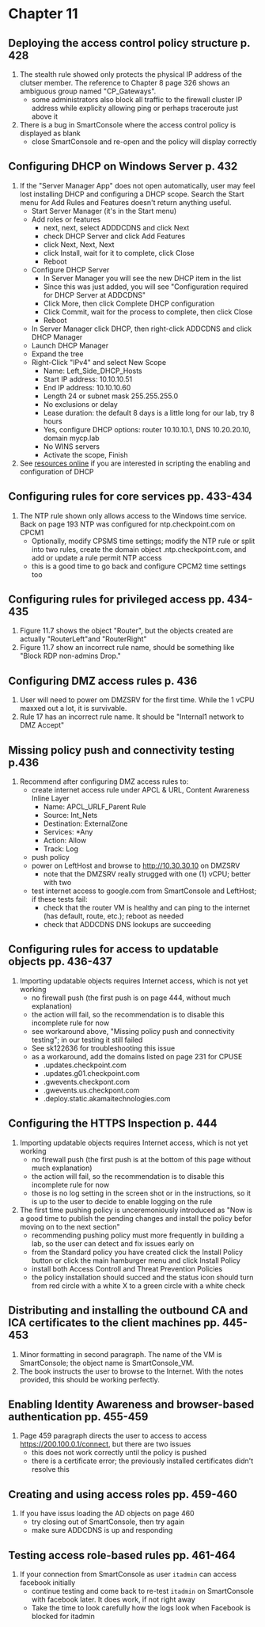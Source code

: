 # Chapter 11

## Deploying the access control policy structure p. 428
1. The stealth rule showed only protects the physical IP address of the clutser member. The reference to Chapter 8 page 326 shows an ambiguous group named "CP_Gateways".
    - some administrators also block all traffic to the firewall cluster IP address while explicity allowing ping or perhaps traceroute just above it
2. There is a bug in SmartConsole where the access control policy is displayed as blank
    - close SmartConsole and re-open and the policy will display correctly
## Configuring DHCP on Windows Server p. 432
1. If the "Server Manager App" does not open automatically, user may feel lost installing DHCP and configuring a DHCP scope. Search the Start menu for Add Rules and Features doesn't return anything useful.
    - Start Server Manager (it's in the Start menu)
    - Add roles or features
        - next, next, select ADDDCDNS and click Next
        - check DHCP Server and click Add Features
        - click Next, Next, Next
        - click Install, wait for it to complete, click Close
        - Reboot
    - Configure DHCP Server
        - In Server Manager you will see the new DHCP item in the list
        - Since this was just added, you will see "Configuration required for DHCP Server at ADDCDNS"
        - Click More, then click Complete DHCP configuration
        - Click Commit, wait for the process to complete, then click Close
        - Reboot
    - In Server Manager click DHCP, then right-click ADDCDNS and click DHCP Manager
    - Launch DHCP Manager
    - Expand the tree
    - Right-Click "IPv4" and select New Scope
        - Name: Left_Side_DHCP_Hosts
        - Start IP address: 10.10.10.51
        - End IP address: 10.10.10.60
        - Length 24 or subnet mask 255.255.255.0
        - No exclusions or delay
        - Lease duration: the default 8 days is a little long for our lab, try 8 hours
        - Yes, configure DHCP options: router 10.10.10.1, DNS 10.20.20.10, domain mycp.lab
        - No WINS servers
        - Activate the scope, Finish
3. See [resources online](https://www.technig.com/install-and-configure-dhcp-using-powershell-in-windows-server-2022/) if you are interested in scripting the enabling and configuration of DHCP
## Configuring rules for core services pp. 433-434
1. The NTP rule shown only allows access to the Windows time service. Back on page 193 NTP was configured for ntp.checkpoint.com on CPCM1
    - Optionally, modify CPSMS time settings; modify the NTP rule or split into two rules, create the domain object .ntp.checkpoint.com, and add or update a rule permit NTP access
    - this is a good time to go back and configure CPCM2 time settings too
## Configuring rules for privileged access pp. 434-435
1. Figure 11.7 shows the object "Router", but the objects created are actually "RouterLeft"and "RouterRight"
2. Figure 11.7 show an incorrect rule  name, should be something like "Block RDP non-admins Drop."
## Configuring DMZ access rules p. 436
1. User will need to power om DMZSRV for the first time. While the 1 vCPU maxxed out a lot, it is survivable.
2. Rule 17 has an incorrect rule name. It should be "Internal1 network to DMZ Accept"
## Missing policy push and connectivity testing p.436
1. Recommend after configuring DMZ access rules to:
    - create internet access rule under APCL & URL, Content Awareness Inline Layer
        - Name: APCL_URLF_Parent Rule
        - Source: Int_Nets
        - Destination: ExternalZone
        - Services: *Any
        - Action: Allow
        - Track: Log
    - push policy
    - power on LeftHost and browse to http://10.30.30.10 on DMZSRV
        - note that the DMZSRV really strugged with one (1) vCPU; better with two
    - test internet access to google.com from SmartConsole and LeftHost; if these tests fail:
        - check that the router VM is healthy and can ping to the internet (has default, route, etc.); reboot as needed
        - check that ADDCDNS DNS lookups are succeeding
## Configuring rules for access to updatable objects pp. 436-437
1. Importing updatable objects requires Internet access, which is not yet working
    - no firewall push (the first push is on page 444, without much explanation)
    - the action will fail, so the recommendation is to disable this incomplete rule for now
    - see workaround above, "Missing policy push and connectivity testing"; in our testing it still failed
    - See sk122636 for troubleshooting this issue
    - as a workaround, add the domains listed on page 231 for CPUSE
        - .updates.checkpoint.com
        - .updates.g01.checkpoint.com
        - .gwevents.checkpont.com
        - .gwevents.us.checkpont.com
        - .deploy.static.akamaitechnologies.com
## Configuring the HTTPS Inspection p. 444
1. Importing updatable objects requires Internet access, which is not yet working
    - no firewall push (the first push is at the bottom of this page without much explanation)
    - the action will fail, so the recommendation is to disable this incomplete rule for now
    - those is no log setting in the screen shot or in the instructions, so it is up to the user to decide to enable logging on the rule
2. The first time pushing policy is unceremoniously introduced as "Now is a good time to publish the pending changes and install the policy befor moving on to the next section"
    - recommending pushing policy must more frequently in building a lab, so the user can detect and fix issues early on
    - from the Standard policy you have created click the Install Policy button or click the main hamburger menu and click Install Policy
    - install both Access Controll and Threat Prevention Policies
    - the policy installation should succed and the status icon should turn from red circle with a white X to a green circle with a white check
## Distributing and installing the outbound CA and ICA certificates to the client machines pp. 445-453
1. Minor formatting in second paragraph. The name of the VM is SmartConsole; the object name is SmartConsole_VM.
2. The book instructs the user to browse to the Internet. With the notes provided, this should be working perfectly.
## Enabling Identity Awareness and browser-based authentication pp. 455-459
1. Page 459 paragraph directs the user to access to access https://200.100.0.1/connect, but there are two issues
    - this does not work correctly until the policy is pushed
    - there is a certificate error; the previously installed certificates didn't resolve this
## Creating and using access roles pp. 459-460
1. If you have issus loading the AD objects on page 460
    - try closing out of SmartConsole, then try again
    - make sure ADDCDNS is up and responding
## Testing access role-based rules pp. 461-464
1. If your connection from SmartConsole as user `itadmin` can access facebook initially
    - continue testing and come back to re-test `itadmin` on SmartConsole with facebook later. It does work, if not right away
    - Take the time to look carefully how the logs look when Facebook is blocked for itadmin

